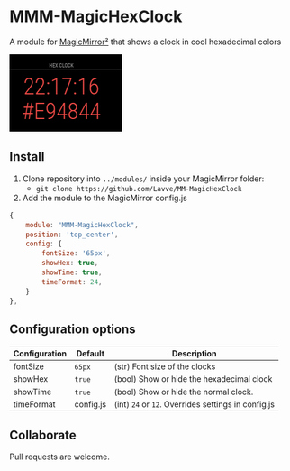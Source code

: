 # MMM-MagicHexClock

A module for [MagicMirror²](https://github.com/MichMich/MagicMirror) that shows a clock in cool hexadecimal colors

![Example](images/example.png)

## Install

1. Clone repository into `../modules/` inside your MagicMirror folder:
   - `git clone https://github.com/Lavve/MM-MagicHexClock`
2. Add the module to the MagicMirror config.js

```javascript
{
    module: "MMM-MagicHexClock",
    position: 'top_center',
    config: {
        fontSize: '65px',
        showHex: true,
        showTime: true,
        timeFormat: 24,
    }
},
```

## Configuration options

| Configuration | Default   | Description                                         |
| ------------- | --------- | --------------------------------------------------- |
| fontSize      | `65px`    | (str) Font size of the clocks                       |
| showHex       | `true`    | (bool) Show or hide the hexadecimal clock           |
| showTime      | `true`    | (bool) Show or hide the normal clock.               |
| timeFormat    | config.js | (int) `24` or `12`. Overrides settings in config.js |

## Collaborate

Pull requests are welcome.
